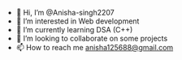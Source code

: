 - 👋 Hi, I’m @Anisha-singh2207
- 👀 I’m interested in Web development 
- 🌱 I’m currently learning DSA (C++)
- 💞️ I’m looking to collaborate on some projects
- 📫 How to reach me anisha125688@gmail.com

<!---
Anisha-singh2207/Anisha-singh2207 is a ✨ special ✨ repository because its `README.md` (this file) appears on your GitHub profile.
You can click the Preview link to take a look at your changes.
--->
